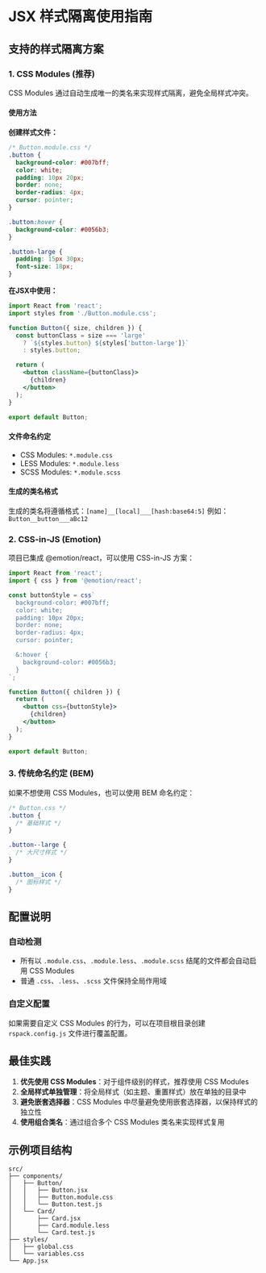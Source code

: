 # JSX 样式隔离使用指南

## 支持的样式隔离方案

### 1. CSS Modules (推荐)
CSS Modules 通过自动生成唯一的类名来实现样式隔离，避免全局样式冲突。

#### 使用方法

**创建样式文件：**
```css
/* Button.module.css */
.button {
  background-color: #007bff;
  color: white;
  padding: 10px 20px;
  border: none;
  border-radius: 4px;
  cursor: pointer;
}

.button:hover {
  background-color: #0056b3;
}

.button-large {
  padding: 15px 30px;
  font-size: 18px;
}
```

**在JSX中使用：**
```jsx
import React from 'react';
import styles from './Button.module.css';

function Button({ size, children }) {
  const buttonClass = size === 'large' 
    ? `${styles.button} ${styles['button-large']}`
    : styles.button;

  return (
    <button className={buttonClass}>
      {children}
    </button>
  );
}

export default Button;
```

#### 文件命名约定
- CSS Modules: `*.module.css`
- LESS Modules: `*.module.less`
- SCSS Modules: `*.module.scss`

#### 生成的类名格式
生成的类名将遵循格式：`[name]__[local]___[hash:base64:5]`
例如：`Button__button___aBc12`

### 2. CSS-in-JS (Emotion)

项目已集成 @emotion/react，可以使用 CSS-in-JS 方案：

```jsx
import React from 'react';
import { css } from '@emotion/react';

const buttonStyle = css`
  background-color: #007bff;
  color: white;
  padding: 10px 20px;
  border: none;
  border-radius: 4px;
  cursor: pointer;

  &:hover {
    background-color: #0056b3;
  }
`;

function Button({ children }) {
  return (
    <button css={buttonStyle}>
      {children}
    </button>
  );
}

export default Button;
```

### 3. 传统命名约定 (BEM)

如果不想使用 CSS Modules，也可以使用 BEM 命名约定：

```css
/* Button.css */
.button {
  /* 基础样式 */
}

.button--large {
  /* 大尺寸样式 */
}

.button__icon {
  /* 图标样式 */
}
```

## 配置说明

### 自动检测
- 所有以 `.module.css`、`.module.less`、`.module.scss` 结尾的文件都会自动启用 CSS Modules
- 普通 `.css`、`.less`、`.scss` 文件保持全局作用域

### 自定义配置
如果需要自定义 CSS Modules 的行为，可以在项目根目录创建 `rspack.config.js` 文件进行覆盖配置。

## 最佳实践

1. **优先使用 CSS Modules**：对于组件级别的样式，推荐使用 CSS Modules
2. **全局样式单独管理**：将全局样式（如主题、重置样式）放在单独的目录中
3. **避免嵌套选择器**：CSS Modules 中尽量避免使用嵌套选择器，以保持样式的独立性
4. **使用组合类名**：通过组合多个 CSS Modules 类名来实现样式复用

## 示例项目结构

```
src/
├── components/
│   ├── Button/
│   │   ├── Button.jsx
│   │   ├── Button.module.css
│   │   └── Button.test.js
│   └── Card/
│       ├── Card.jsx
│       ├── Card.module.less
│       └── Card.test.js
├── styles/
│   ├── global.css
│   └── variables.css
└── App.jsx
```